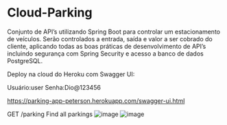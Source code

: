 # Cloud-Parking

Conjunto de API’s utilizando Spring Boot para controlar um estacionamento de veículos. Serão controlados a entrada, saída e valor a ser cobrado do cliente, aplicando todas as boas práticas de desenvolvimento de API’s incluindo segurança com Spring Security e acesso a banco de dados PostgreSQL.



Deploy na cloud do Heroku com Swagger UI:

Usuário:user
Senha:Dio@123456

https://parking-app-peterson.herokuapp.com/swagger-ui.html


GET /parking Find all parkings
![image](https://user-images.githubusercontent.com/84036142/183156788-85632f69-456c-4509-9ffe-4fb4a81f8598.png)
![image](https://user-images.githubusercontent.com/84036142/183156841-9a9f75df-7b51-4ac6-a458-41177fd0ced0.png)
